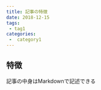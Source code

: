 ```yaml
---
title: 記事の特徴
date: 2018-12-15
tags:
 - tag1
categories:
 -  category1
---
```


## 特徴
記事の中身はMarkdownで記述できる